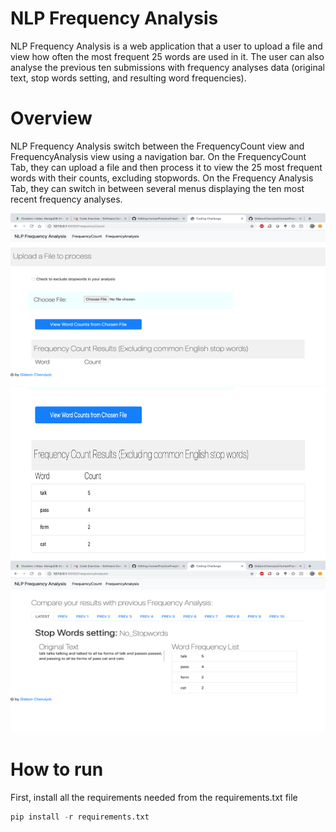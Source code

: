 # NLP Frequency Analysis

NLP Frequency Analysis is a web application that a user to upload a file and view how often the most frequent 25 words are used in it. The user can also analyse the previous ten submissions with frequency analyses data (original text, stop words setting, and resulting word frequencies).

# Overview
NLP Frequency Analysis switch between the FrequencyCount view and FrequencyAnalysis view using a navigation bar. On the FrequencyCount Tab, they can upload a file and then process it to view the 25 most frequent words with their counts, excluding stopwords. On the Frequency Analysis Tab, they can switch in between several menus displaying the ten most recent frequency analyses.


<img src="src/Image1.png" width="550" height ="275"><nobr>
<img src="src/Image2.png" width="550" height ="275"><nobr>
<img src="src/Image3.png" width="550" height ="275"><nobr>


# How to run
First, install all the requirements needed from the requirements.txt file



```python
pip install -r requirements.txt
```
